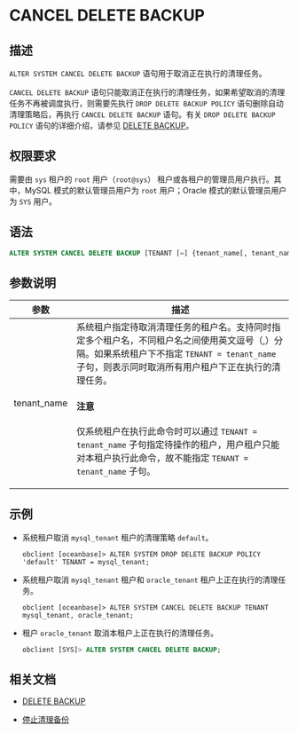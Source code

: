 # CANCEL DELETE BACKUP
	
## 描述

`ALTER SYSTEM CANCEL DELETE BACKUP` 语句用于取消正在执行的清理任务。

`CANCEL DELETE BACKUP` 语句只能取消正在执行的清理任务，如果希望取消的清理任务不再被调度执行，则需要先执行 `DROP DELETE BACKUP POLICY` 语句删除自动清理策略后，再执行 `CANCEL DELETE BACKUP` 语句。有关 `DROP DELETE BACKUP POLICY` 语句的详细介绍，请参见 [DELETE BACKUP](1600.delete-backup.md)。

## 权限要求

需要由 `sys` 租户的 `root` 用户（`root@sys`） 租户或各租户的管理员用户执行。其中，MySQL 模式的默认管理员用户为 `root` 用户；Oracle 模式的默认管理员用户为 `SYS` 用户。

## 语法

```sql
ALTER SYSTEM CANCEL DELETE BACKUP [TENANT [=] {tenant_name[, tenant_name]...} ];
```

## 参数说明

| 参数            | 描述                                                                                                               |
|-----------------|--------------------------------------------------------------------------------------------------------------------|
| tenant_name     | 系统租户指定待取消清理任务的租户名。支持同时指定多个租户名，不同租户名之间使用英文逗号（,）分隔。如果系统租户下不指定 `TENANT = tenant_name` 子句，则表示同时取消所有用户租户下正在执行的清理任务。<main id="notice" type='notice'> <h4>注意</h4><p>仅系统租户在执行此命令时可以通过 <code>TENANT = tenant_name</code> 子句指定待操作的租户，用户租户只能对本租户执行此命令，故不能指定 <code>TENANT = tenant_name</code> 子句。</p></main>                        |

## 示例

* 系统租户取消 `mysql_tenant` 租户的清理策略 `default`。

   ```shell
   obclient [oceanbase]> ALTER SYSTEM DROP DELETE BACKUP POLICY 'default' TENANT = mysql_tenant;
   ```

* 系统租户取消 `mysql_tenant` 租户和 `oracle_tenant` 租户上正在执行的清理任务。

   ```shell
   obclient [oceanbase]> ALTER SYSTEM CANCEL DELETE BACKUP TENANT mysql_tenant, oracle_tenant;
   ```

* 租户 `oracle_tenant` 取消本租户上正在执行的清理任务。

  ```sql
  obclient [SYS]> ALTER SYSTEM CANCEL DELETE BACKUP;
  ```

## 相关文档

* [DELETE BACKUP](1600.delete-backup.md)

* [停止清理备份](../../../../../600.manage/600.backup-and-recovery/500.clear-backup-data/200.stop-cleaning-backup-data.md)
